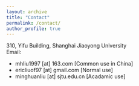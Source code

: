 ```yaml
---
layout: archive
title: "Contact"
permalink: /contact/
author_profile: true
---
```

310, Yifu Building, Shanghai Jiaoyong University<br>
Email: 

* mhliu1997 [at] 163.com [Common use in China]
* ericliuof97 [at] gmail.com [Normal use]
* minghuanliu [at] sjtu.edu.cn [Acadamic use]
